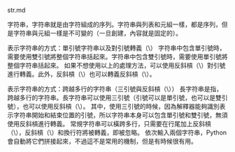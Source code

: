 str.md

字符串，字符串就是由字符組成的序列。字符串與列表和元組一樣，都是序列，但是字符串與元組一樣是不可變的（一旦創建，內容就是固定的）。

表示字符串的方式：單引號字符串以及對引號轉義（\）
字符串中包含單引號時，需要使用雙引號將整個字符串括起來。字符串中包含雙引號時，需要使用單引號將整個字符串括起來。
如果不想使用以上的處理方法，可以使用反斜槓（\）對引號進行轉義。此外，反斜槓（\）也可以轉義反斜槓（\）。

表示字符串的方式：跨越多行的字符串（三引號與反斜槓（\））
長字符串是指，跨越多行的字符串。長字符串可以使用三引號（引號可以是單引號，也可以是雙引號），也可以使用反斜槓（\）。
其中，使用三引號的時候，因為解釋器能夠識別表示字符串開始和結束位置的引號，所以字符串本身可以包含單引號和雙引號，無須使用反斜槓進行轉義。
常規字符串可以橫跨多行，只需要在行尾加上反斜槓（\），反斜槓（\）和換行符將被轉義，即被忽略。
依次輸入兩個字符串，Python會自動將它們拼接起來，不過這不是常用的機制，但是有時候很有用。